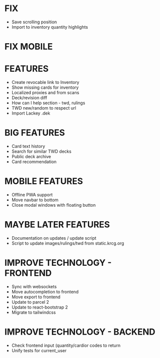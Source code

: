 # FIX
* Save scrolling position
* Import to inventory quantity highlights

# FIX MOBILE

# FEATURES
* Create revocable link to Inventory
* Show missing cards for inventory
* Localized proxies and from scans
* Deck/revision diff
* How can I help section - twd, rulings
* TWD new/random to respect url
* Import Lackey .dek

# BIG FEATURES
* Card text history
* Search for similar TWD decks
* Public deck archive
* Card recommendation

# MOBILE FEATURES
* Offline PWA support
* Move navbar to bottom
* Close modal windows with floating button

# MAYBE LATER FEATURES
* Documentation on updates / update script
* Script to update images/rulings/twd from static.krcg.org

# IMPROVE TECHNOLOGY - FRONTEND
* Sync with websockets
* Move autocompletion to frontend
* Move export to frontend
* Update to parcel 2
* Update to react-bootstrap 2
* Migrate to tailwindcss

# IMPROVE TECHNOLOGY - BACKEND
* Check frontend input (quantity/cardior codes to return
* Unify tests for current_user

